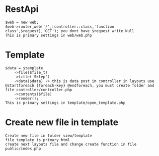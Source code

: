 # RestApi
    $web = new web;
    $web->router_web('/',[controller::class,'function class',$request],'GET'); you dont have $request write Null
    This is primary settings in web/web.php
# Template
    $data = $template
		->file($file_t)
		->title('Sklep')
		->data($data) -> this is data post in controller in layouts use @startforeach {foreach-key} @endforeach, you must create folder and file controller/controller.php
		->contents($file)
		->render();
    This is primary settings in template/open_template.php
# Create new file in template
    Create new file in folder view/template
    file template is primary html
    create next layouts file and change create function in file public/index.php
